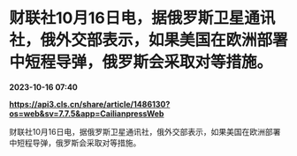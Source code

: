 # 财联社10月16日电，据俄罗斯卫星通讯社，俄外交部表示，如果美国在欧洲部署中短程导弹，俄罗斯会采取对等措施。

**2023-10-16 07:40**

**https://api3.cls.cn/share/article/1486130?os=web&sv=7.7.5&app=CailianpressWeb**

财联社10月16日电，据俄罗斯卫星通讯社，俄外交部表示，如果美国在欧洲部署中短程导弹，俄罗斯会采取对等措施。